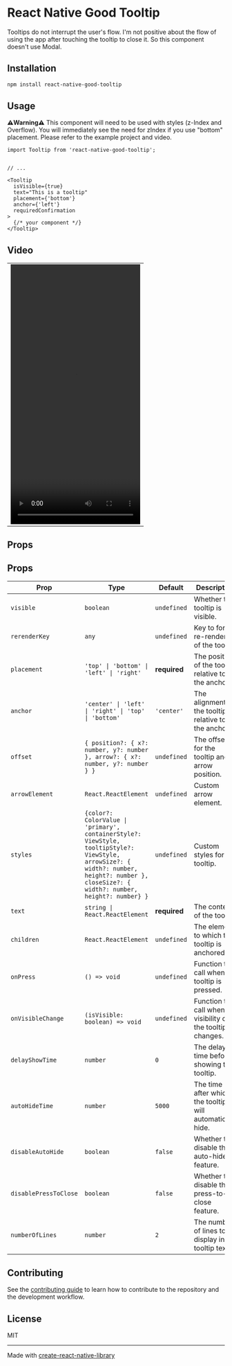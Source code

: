 # React Native Good Tooltip

Tooltips do not interrupt the user's flow. I'm not positive about the flow of using the app after touching the tooltip to close it.
So this component doesn't use Modal.

## Installation

```sh
npm install react-native-good-tooltip
```

## Usage

**⚠️Warning⚠️️**
This component will need to be used with styles (z-Index and Overflow).
You will immediately see the need for zIndex if you use "bottom" placement.
Please refer to the example project and video.

```tsx
import Tooltip from 'react-native-good-tooltip';


// ...

<Tooltip
  isVisible={true}
  text="This is a tooltip"
  placement={'bottom'}
  anchor={'left'}
  requiredConfirmation
>
  {/* your component */}
</Tooltip>
```

## Video
<table>
  <tr>
    <td>
      <video src="https://github.com/user-attachments/assets/ba8f7cec-8361-4e3d-b24a-88b23f258d18" width="300" height="600" />
    </td>
  </tr>
</table>

## Props


## Props
| Prop                   | Type                                                                                                                                                                                       | Default                                | Description                                                                                   |
|------------------------|--------------------------------------------------------------------------------------------------------------------------------------------------------------------------------------------|----------------------------------------|-----------------------------------------------------------------------------------------------|
| `visible`              | `boolean`                                                                                                                                                                                  | `undefined`                            | Whether the tooltip is visible.                                                               |
| `rerenderKey`          | `any`                                                                                                                                                                                      | `undefined`                            | Key to force re-rendering of the tooltip.                                                     |
| `placement`            | `'top' \| 'bottom' \| 'left' \| 'right'`                                                                                                                                                   | **required**                           | The position of the tooltip relative to the anchor.                                           |
| `anchor`               | `'center' \| 'left' \| 'right' \| 'top' \| 'bottom'`                                                                                                                                       | `'center'`                             | The alignment of the tooltip relative to the anchor.                                          |
| `offset`               | `{ position?: { x?: number, y?: number }, arrow?: { x?: number, y?: number } }`                                                                                                            | `undefined`                            | The offset for the tooltip and arrow position.                                                |
| `arrowElement`         | `React.ReactElement`                                                                                                                                                                       | `undefined`                            | Custom arrow element.                                                                         |
| `styles`               | `{color?: ColorValue \| 'primary', containerStyle?: ViewStyle, tooltipStyle?: ViewStyle, arrowSize?: { width?: number, height?: number }, closeSize?: { width?: number, height?: number} }` | `undefined` | Custom styles for the tooltip. |
| `text`                 | `string \| React.ReactElement`                                                                                                                                                             | **required**                           | The content of the tooltip.                                                                   |
| `children`             | `React.ReactElement`                                                                                                                                                                       | `undefined`                            | The element to which the tooltip is anchored.                                                 |
| `onPress`              | `() => void`                                                                                                                                                                               | `undefined`                            | Function to call when the tooltip is pressed.                                                 |
| `onVisibleChange`      | `(isVisible: boolean) => void`                                                                                                                                                             | `undefined`                            | Function to call when the visibility of the tooltip changes.                                  |
| `delayShowTime`        | `number`                                                                                                                                                                                   | `0`                                    | The delay time before showing the tooltip.                                                    |
| `autoHideTime`         | `number`                                                                                                                                                                                   | `5000`                                 | The time after which the tooltip will automatically hide.                                     |
| `disableAutoHide`      | `boolean`                                                                                                                                                                                  | `false`                                | Whether to disable the auto-hide feature.                                                     |
| `disablePressToClose`  | `boolean`                                                                                                                                                                                  | `false`                                | Whether to disable the press-to-close feature.                                                |
| `numberOfLines`        | `number`                                                                                                                                                                | `2`                                    | The number of lines to display in the tooltip text.                                           |

## Contributing

See the [contributing guide](CONTRIBUTING.md) to learn how to contribute to the repository and the development workflow.

## License

MIT

---

Made with [create-react-native-library](https://github.com/callstack/react-native-builder-bob)
